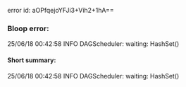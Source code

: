 error id: aOPfqejoYFJi3+Vih2+1hA==
### Bloop error:

25/06/18 00:42:58 INFO DAGScheduler: waiting: HashSet()
#### Short summary: 

25/06/18 00:42:58 INFO DAGScheduler: waiting: HashSet()